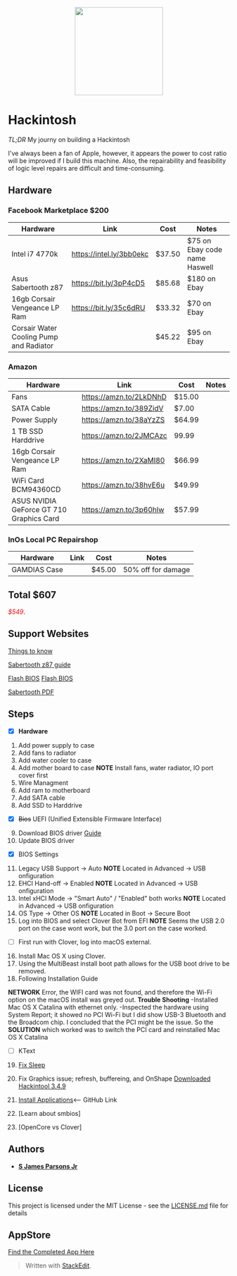 

<p align="center">
<img src="/hackintosh.png.png" width="200">
</p>

# Hackintosh

*TL;DR* My journy on building a Hackintosh

I've always been a fan of Apple, however, it appears the power to cost ratio will be improved if I build this machine.  Also, the repairability and feasibility of logic level repairs are difficult and time-consuming. 

## Hardware

### Facebook Marketplace $200
|Hardware|Link  |Cost| Notes|
|--|--|--|--|
|Intel i7 4770k  | https://intel.ly/3bb0ekc  | $37.50|$75 on Ebay code name Haswell |
|Asus Sabertooth z87  | https://bit.ly/3pP4cD5 |$85.68 |$180 on Ebay|
| 16gb Corsair Vengeance LP Ram | https://bit.ly/35c6dRU | $33.32|$70 on Ebay |
| Corsair Water Cooling Pump and Radiator| |$45.22|$95 on Ebay| 
### Amazon
|Hardware|Link  |Cost| Notes|
|--|--|--|--|
|Fans |https://amzn.to/2LkDNhD |$15.00| |
|SATA Cable|https://amzn.to/389ZidV  |$7.00 | |
| Power Supply|https://amzn.to/38aYzZS|$64.99|  |
|1 TB SSD Harddrive|https://amzn.to/2JMCAzc|99.99||
|16gb Corsair Vengeance LP Ram|https://amzn.to/2XaMI80|$66.99||
|WiFi Card BCM94360CD |https://amzn.to/38hvE6u|$49.99||
| ASUS NVIDIA GeForce GT 710 Graphics Card | https://amzn.to/3p60hlw|$57.99 ||

### InOs Local PC Repairshop
|Hardware|Link  |Cost| Notes|
|--|--|--|--|
|GAMDIAS Case||$45.00| 50% off for damage|

## Total $607
<span style="color:red">*$549*</span>.

## Support Websites
[Things to know](https://www.tonymacx86.com/threads/file-structure-some-of-the-things-i-wish-i-knew-before-starting.272699/)

[Sabertooth z87 guide](https://www.tonymacx86.com/threads/success-asus-sabertooth-z87-i7-4970k.227775/)

[Flash BIOS](https://www.youtube.com/watch?v=0Po88MpYhhw)
<a href="https://www.youtube.com/watch?v=0Po88MpYhhw" target="_blank">Flash BIOS</a>

[Sabertooth PDF](https://www.google.com/url?sa=t&rct=j&q=&esrc=s&source=web&cd=&ved=2ahUKEwjz--e8rYPuAhUBm1kKHRimDSAQFjAAegQIBRAC&url=https%3A%2F%2Fwww.pugetsystems.com%2Ffiles%2F3435%2Fparts%2FMotherboard%2FAsus-Sabertooth-Z87-9474%2FE7868_SAbertooth_Z87.pdf&usg=AOvVaw0q3tLwz9cgDImUOMhCfkg8)

## Steps
- [x] **Hardware**
1. Add power supply to case
2. Add fans to radiator
3. Add water cooler to case
4. Add mother board to case **NOTE** Install fans, water radiator, IO port cover first
5. Wire Managment
6. Add ram to motherboard
7. Add SATA cable
8. Add SSD to Harddrive

- [X] ~~Bios~~ UEFI (Unified Extensible Firmware Interface) 
9. Download BIOS driver [Guide](https://www.asus.com/support/FAQ/1038568/)
10.  Update BIOS driver
- [X] BIOS Settings
11. Legacy USB Support -> Auto **NOTE** Located in Advanced -> USB onfiguration
12. EHCI Hand-off -> Enabled **NOTE** Located in Advanced -> USB onfiguration
13. Intel xHCI Mode -> "Smart Auto" / "Enabled" both works **NOTE** Located in Advanced -> USB onfiguration
14. OS Type -> Other OS **NOTE** Located in Boot -> Secure Boot
15. Log into BIOS and select Clover Bot from EFI **NOTE** Seems the USB 2.0 port on the case wont work, but the 3.0 port on the case worked.

- [ ] First run with Clover, log into macOS external. 
16. Install Mac OS X using Clover. 
17. Using the MultiBeast install boot path allows for the USB boot drive to be removed. 
18. Following Installation Guide

**NETWORK** Error, the WIFI card was not found, and therefore the Wi-Fi option on the macOS install was greyed out. 
**Trouble Shooting**
-Installed Mac OS X Catalina with ethernet only.
-Inspected the hardware using System Report; it showed no PCI Wi-Fi but I did show USB-3 Bluetooth and the Broadcom chip. I concluded that the PCI might be the issue. So the **SOLUTION** which worked was to switch the PCI card and reinstalled Mac OS X Catalina

- [ ] KText
19. [Fix Sleep](https://www.youtube.com/watch?v=nDmh8QB8Bss&feature=emb_title)

20. Fix Graphics issue; refresh, buffereing, and OnShape [Downloaded Hackintool 3.4.9](https://www.youtube.com/watch?v=4lE3UXVcMjc)

21. [Install Applications]()<-- GitHub Link

22. [Learn about smbios]

23. [OpenCore vs Clover]


## Authors

* **[S James Parsons Jr](https://www.linkedin.com/in/sjamesparsonsjr/)** 

## License

This project is licensed under the MIT License - see the [LICENSE.md](LICENSE.md) file for details

## AppStore
[Find the Completed App Here](https://apps.apple.com/us/app/qurrent/id1234567)





> Written with [StackEdit](https://stackedit.io/).
